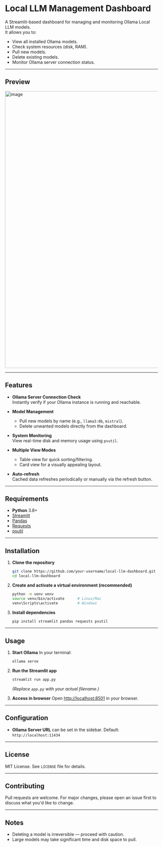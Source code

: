 # Local LLM Management Dashboard

A Streamlit-based dashboard for managing and monitoring Ollama Local LLM models.  
It allows you to:
- View all installed Ollama models.
- Check system resources (disk, RAM).
- Pull new models.
- Delete existing models.
- Monitor Ollama server connection status.

---

## Preview
<img width="1919" height="914" alt="image" src="https://github.com/user-attachments/assets/99344b38-ee99-49af-a7d5-e4c1d8820c8a" />

---

## Features
- **Ollama Server Connection Check**  
  Instantly verify if your Ollama instance is running and reachable.

- **Model Management**  
  - Pull new models by name (e.g., `llama3:8b`, `mistral`).
  - Delete unwanted models directly from the dashboard.

- **System Monitoring**  
  View real-time disk and memory usage using `psutil`.

- **Multiple View Modes**  
  - Table view for quick sorting/filtering.
  - Card view for a visually appealing layout.

- **Auto-refresh**  
  Cached data refreshes periodically or manually via the refresh button.

---

## Requirements
- **Python** 3.8+
- [Streamlit](https://streamlit.io/)
- [Pandas](https://pandas.pydata.org/)
- [Requests](https://docs.python-requests.org/)
- [psutil](https://pypi.org/project/psutil/)

---

## Installation

1. **Clone the repository**
   ```bash
   git clone https://github.com/your-username/local-llm-dashboard.git
   cd local-llm-dashboard
   ```

2. **Create and activate a virtual environment (recommended)**
   ```bash
   python -m venv venv
   source venv/bin/activate      # Linux/Mac
   venv\Scripts\activate         # Windows
   ```

3. **Install dependencies**
   ```bash
   pip install streamlit pandas requests psutil
   ```

---

## Usage

1. **Start Ollama**
   In your terminal:
   ```bash
   ollama serve
   ```

2. **Run the Streamlit app**
   ```bash
   streamlit run app.py
   ```
   *(Replace `app.py` with your actual filename.)*

3. **Access in browser**
   Open [http://localhost:8501](http://localhost:8501) in your browser.

---

## Configuration

* **Ollama Server URL** can be set in the sidebar.
  Default: `http://localhost:11434`

---

## License

MIT License. See `LICENSE` file for details.

---

## Contributing

Pull requests are welcome. For major changes, please open an issue first to discuss what you'd like to change.

---

## Notes

* Deleting a model is irreversible — proceed with caution.
* Large models may take significant time and disk space to pull.
